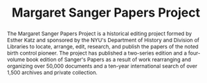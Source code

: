 ---
pid: sanger
done: true
title: Margaret Sanger Papers Project
category: Other
tags:
- digital-edition
abstract: The Margaret Sanger Papers Project is a historical editing project formed
  by Esther Katz and sponsored by the NYU's Department of History and Division of
  Libraries to locate, arrange, edit, research, and publish the papers of the noted
  birth control pioneer. The project has published a two-series edition and a four-volume
  book edition of Sanger's Papers as a result of work rearranging and organizing over
  50,000 documents and a ten-year international search of over 1,500 archives and
  private collection.
pis:
- katz
- dss
link: https://sanger.hosting.nyu.edu/
local_image: sanger.jpg
original_img: https://sanger.hosting.nyu.edu/images/legacy/1929_writing.jpg
layout: project
---